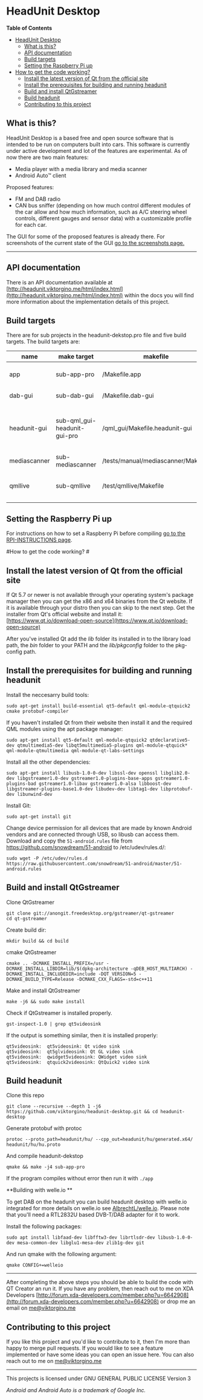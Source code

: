 # HeadUnit Desktop

**Table of Contents**

- [HeadUnit Desktop](#)
	- [What is this?](#)
	- [API documentation](#)
	- [Build targets](#)
	- [Setting the Raspberry Pi up](#)
- [How to get the code working?](#)
	- [Install the latest version of Qt from the official site](#)
	- [Install the prerequisites for building and running headunit](#)
	- [Build and install QtGstreamer](#)
	- [Build headunit](#)
	- [Contributing to this project](#)

What is this?
-------------
HeadUnit Desktop is a based free and open source software that is intended to be run on computers built into cars. This software is currently under active development and lot of the features are experimental. As of now there are two main features: 

 - Media player with a media library and media scanner
 - Android Auto™ client

Proposed features:

 - FM and DAB radio
 - CAN bus sniffer (depending on how much control different modules of the car allow and how much information, such as A/C steering wheel controls, different gauges and sensor data) with a customizable profile for each car.

The GUI for some of the proposed features is already there. For screenshots of the current state of the GUI [go to the screenshots page.](http://headunit.viktorgino.me/SCREENSHOTS)

----------

API documentation
----------------------------
There is an API documentation available at [http://headunit.viktorgino.me/html/index.html](http://headunit.viktorgino.me/html/index.html) within the docs you will find more information about the implementation details of this project. 

Build targets
----------------------------

There are for sub projects in the headunit-dekstop.pro file and five build targets. The build targets are:

| name         | make target                  | makefile                            | description                                                                                                                                                                          |
|--------------|------------------------------|-------------------------------------|--------------------------------------------------------------------------------------------------------------------------------------------------------------------------------------|
| app          | sub-app-pro                  | /Makefile.app                       |  The main project, QML files from headunit-gui, C++ files and QML files from dab-gui are included here.                                                                              |
| dab-gui      | sub-dab-gui                  | /Makefile.dab-gui                   | A project to provide the embedding of welle.io into the main GUI                                                                                                                     |
| headunit-gui | sub-qml_gui-headunit-gui-pro | /qml_gui/Makefile.headunit-gui      | The GUI for the headunit, this is mainly a QML project the C++ is there so it can be developed independently. The project can be found at https://github.com/viktorgino/headunit-gui |
| mediascanner | sub-mediascanner             | /tests/manual/mediascanner/Makefile | Tests for the MediaScanner and MediaDB classes.                                                                                                                                      |
| qmllive      | sub-qmllive                  | /test/qmllive/Makefile              | This is a project setup for easier developement of the GUI with QML Live. For building and installing see: http://doc.qt.io/QtQmlLive/index.html                                     |

Setting the Raspberry Pi up
----------------------------

For instructions on how to set a Raspberry Pi before compiling [go to the RPI-INSTRUCTIONS page](http://headunit.viktorgino.me/RPI-INSTRUCTIONS).

#How to get the code working? #


Install the latest version of Qt from the official site
----------------------------
If Qt 5.7 or newer is not available through your operating system's package manager then you can get the x86 and x64 binaries from the Qt website. If it is available through your distro then you can skip to the next step.
Get the installer from Qt's official website and install it: [https://www.qt.io/download-open-source](https://www.qt.io/download-open-source)

After you've installed Qt add the *lib* folder its installed in to the library load path, the *bin* folder to your PATH and the *lib/pkgconfig* folder to the pkg-config path.

Install the prerequisites for building and running headunit
---------------------------------------------------------------

Install the neccesarry build tools:

	sudo apt-get install build-essential qt5-default qml-module-qtquick2 cmake protobuf-compiler

If you haven't installed Qt from their website then install it and the required QML modules using the apt package manager:

	sudo apt-get install qt5-default qml-module-qtquick2 qtdeclarative5-dev qtmultimedia5-dev libqt5multimedia5-plugins qml-module-qtquick* qml-module-qtmultimedia qml-module-qt-labs-settings

Install all the other dependencies:

	sudo apt-get install libusb-1.0-0-dev libssl-dev openssl libglib2.0-dev libgstreamer1.0-dev gstreamer1.0-plugins-base-apps gstreamer1.0-plugins-bad gstreamer1.0-libav gstreamer1.0-alsa libboost-dev libgstreamer-plugins-base1.0-dev libudev-dev libtag1-dev libprotobuf-dev libunwind-dev

Install Git:

	sudo apt-get install git

Change device permission for all devices that are made by known Android vendors and are connected through USB, so libusb can access them. Download and copy the `51-android.rules` file from https://github.com/snowdream/51-android to /etc/udev/rules.d/:

	sudo wget -P /etc/udev/rules.d https://raw.githubusercontent.com/snowdream/51-android/master/51-android.rules

Build and install QtGstreamer
-----------------------------

Clone QtGstreamer

	git clone git://anongit.freedesktop.org/gstreamer/qt-gstreamer
	cd qt-gstreamer

Create build dir:

	mkdir build && cd build

cmake QtGstreamer

	cmake .. -DCMAKE_INSTALL_PREFIX=/usr -DCMAKE_INSTALL_LIBDIR=lib/$(dpkg-architecture -qDEB_HOST_MULTIARCH) -DCMAKE_INSTALL_INCLUDEDIR=include -DQT_VERSION=5 -DCMAKE_BUILD_TYPE=Release -DCMAKE_CXX_FLAGS=-std=c++11

Make and install QtGstreamer

	make -j6 && sudo make install

Check if QtGstreamer is installed properly.

	gst-inspect-1.0 | grep qt5videosink

If the output is something similar, then it is installed properly:

	qt5videosink:  qt5videosink: Qt video sink
	qt5videosink:  qt5glvideosink: Qt GL video sink
	qt5videosink:  qwidget5videosink: QWidget video sink
	qt5videosink:  qtquick2videosink: QtQuick2 video sink

Build headunit
--------------

Clone this repo

	git clone --recursive --depth 1 -j6 https://github.com/viktorgino/headunit-desktop.git && cd headunit-desktop

Generate protobuf with protoc

	protoc --proto_path=headunit/hu/ --cpp_out=headunit/hu/generated.x64/ headunit/hu/hu.proto

And compile headunit-dekstop

	qmake && make -j4 sub-app-pro

If the program compiles without error then run it with `./app`

**Building with welle.io **

To get DAB on the headunit you can build headunit desktop with welle.io integrated for more details on welle.io see [AlbrechtL/welle.io](https://github.com/AlbrechtL/welle.io). Please note that you'll need a RTL2832U based DVB-T/DAB adapter for it to work.

Install the following packages:

	sudo apt install libfaad-dev libfftw3-dev librtlsdr-dev libusb-1.0-0-dev mesa-common-dev libglu1-mesa-dev zlib1g-dev git

And run qmake with the following argument:

	qmake CONFIG+=welleio


----------

After completing the above steps you should be able to build the code with QT Creator an run it. If you have any problem, then reach out to me on XDA Developers [http://forum.xda-developers.com/member.php?u=6642908](http://forum.xda-developers.com/member.php?u=6642908) or drop me an email on [me@viktorgino.me](me@viktorgino.me)

Contributing to this project
----------------------------
If you like this project and you'd like to contribute to it, then I'm more than happy to merge pull requests.
If you would like to see a feature implemented or have some ideas you can open an issue here. You can also reach out to me on [me@viktorgino.me](me@viktorgino.me)

----------
This projects is licensed under GNU GENERAL PUBLIC LICENSE Version 3

*Android and Android Auto is a trademark of Google Inc.*

